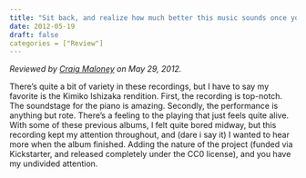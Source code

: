 ```yaml
---
title: "Sit back, and realize how much better this music sounds once you know that you can share it with your friends."
date: 2012-05-19
draft: false
categories = ["Review"]
---
```

*Reviewed by [Craig Maloney](http://decafbad.net/2012/05/29/variations-of-goldberg-variations/) on May 29, 2012.*

There’s quite a bit of variety in these recordings, but I have to say my favorite is the Kimiko Ishizaka rendition. First, the recording is top-notch. The soundstage for the piano is amazing. Secondly, the performance is anything but rote. There’s a feeling to the playing that just feels quite alive. With some of these previous albums, I felt quite bored midway, but this recording kept my attention throughout, and (dare i say it) I wanted to hear more when the album finished. Adding the nature of the project (funded via Kickstarter, and released completely under the CC0 license), and you have my undivided attention.

